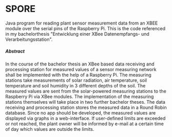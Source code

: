# SPORE
Java program for reading plant sensor measurement data from an XBEE module over the serial pins of the Raspberry Pi.
This is the code referenced in my bachelorthesis "Entwicklung einer XBee Datenempfangs- und Verarbeitungsstation".  
  
  
##### Abstract
In the course of the bachelor thesis an XBee based data receiving and processing station for measured values of a sensor measuring network shall be implemented with the help of a Raspberry Pi. The measuring stations take measurements of solar radiation, air temperature, soil temperature and soil humidity in 3 different depths of the soil. The measured values are sent from the solar-powered measuring stations to the Raspberry Pi via XBee modules. The implementation of the measuring stations themselves will take place in two further bachelor theses. The data receiving and processing station stores the measured data in a Round Robin database. Since no app should be developed, the measured values are displayed via graphs in a web-interface. If user-defined limits are exceeded or not reached, the plant owner will be informed by e-mail at a certain time of day which values are outside the limits.
